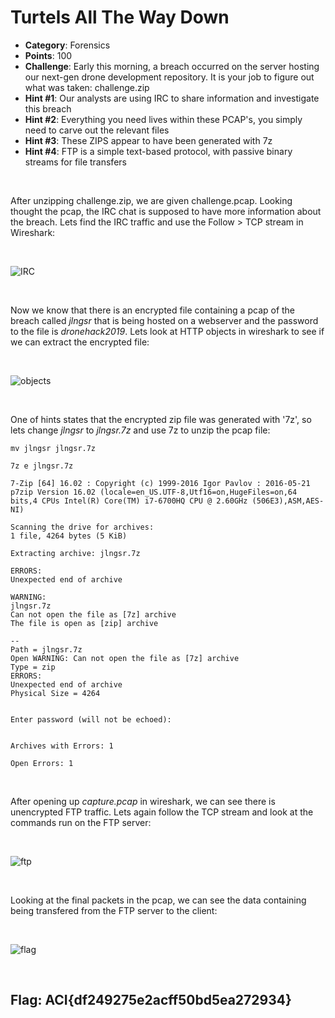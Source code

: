 # Turtels All The Way Down

* **Category**: Forensics
* **Points**: 100
* **Challenge**: Early this morning, a breach occurred on the server hosting our next-gen drone development repository. It is your job to figure out what was taken: challenge.zip
* **Hint #1**: Our analysts are using IRC to share information and investigate this breach
* **Hint #2**: Everything you need lives within these PCAP's, you simply need to carve out the relevant files
* **Hint #3**: These ZIPS appear to have been generated with 7z
* **Hint #4**: FTP is a simple text-based protocol, with passive binary streams for file transfers

<br />

After unzipping challenge.zip, we are given challenge.pcap.  Looking thought the pcap, the IRC chat is supposed to have more information about the breach.  Lets find the IRC traffic and use the Follow > TCP stream in Wireshark:

<br />

![IRC]()

<br /> 

Now we know that there is an encrypted file containing a pcap of the breach called *jlngsr* that is being hosted on a webserver and the password to the file is *dronehack2019*.  Lets look at HTTP objects in wireshark to see if we can extract the encrypted file:

<br />

![objects]()

<br />

One of hints states that the encrypted zip file was generated with '7z', so lets change *jlngsr* to *jlngsr.7z* and use 7z to unzip the pcap file:
```
mv jlngsr jlngsr.7z

7z e jlngsr.7z

7-Zip [64] 16.02 : Copyright (c) 1999-2016 Igor Pavlov : 2016-05-21
p7zip Version 16.02 (locale=en_US.UTF-8,Utf16=on,HugeFiles=on,64 bits,4 CPUs Intel(R) Core(TM) i7-6700HQ CPU @ 2.60GHz (506E3),ASM,AES-NI)

Scanning the drive for archives:
1 file, 4264 bytes (5 KiB)

Extracting archive: jlngsr.7z

ERRORS:
Unexpected end of archive

WARNING:
jlngsr.7z
Can not open the file as [7z] archive
The file is open as [zip] archive

--
Path = jlngsr.7z
Open WARNING: Can not open the file as [7z] archive
Type = zip
ERRORS:
Unexpected end of archive
Physical Size = 4264

    
Enter password (will not be echoed):
                   

Archives with Errors: 1

Open Errors: 1
```

<br />

After opening up *capture.pcap* in wireshark, we can see there is unencrypted FTP traffic.  Lets again follow the TCP stream and look at the commands run on the FTP server:

<br />

![ftp]()

<br />

Looking at the final packets in the pcap, we can see the data containing being transfered from the FTP server to the client:

<br />

![flag]()

<br /> 

## Flag: ACI{df249275e2acff50bd5ea272934}
